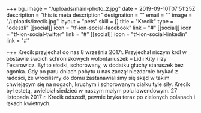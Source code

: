 +++
bg_image = "/uploads/main-photo_2.jpg"
date = 2019-09-10T07:51:25Z
description = "this is meta description"
designation = ""
email = ""
image = "/uploads/krecik.jpg"
layout = "pets"
skill = []
title = "Krecik"
type = "odeszli"
[[social]]
icon = "tf-ion-social-facebook"
link = "#"
[[social]]
icon = "tf-ion-social-twitter"
link = "#"
[[social]]
icon = "tf-ion-social-linkedin"
link = "#"

+++
Krecik przyjechał do nas 8 września 2017r. Przyjechał niczym król w obstawie swoich schroniskowych wolontariuszek – Lidii Kity i Izy Tesarowicz. Był to słodki, schorowany, w dodatku głuchy staruszek bez ogonka. Gdy po paru dniach pobytu u nas zaczął niezdarnie brykać z radości, że wróciliśmy do domu zastanawialiśmy się skąd w takim chwiejącym się na nogach, kruchym i schorowanym ciałku tyle siły. Krecik był estetą, uwielbiał siedzieć w naszym małym polu lawendowym. 27 listopada 2017 r. Krecik odszedł, pewnie bryka teraz po zielonych polanach i łąkach kwietnych.